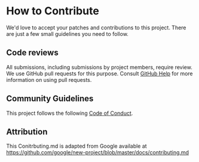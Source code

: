 # How to Contribute

We'd love to accept your patches and contributions to this project. There are
just a few small guidelines you need to follow.

## Code reviews

All submissions, including submissions by project members, require review. We
use GitHub pull requests for this purpose. Consult
[GitHub Help](https://help.github.com/articles/about-pull-requests/) for more
information on using pull requests.

## Community Guidelines

This project follows the following [Code of Conduct](https://github.com/alliander-opensource/equigy-client/Code-of-conduct.md).

## Attribution

This Conitrbuting.md is adapted from Google
available at
https://github.com/google/new-project/blob/master/docs/contributing.md
